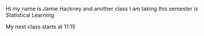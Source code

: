 Hi my name is Jamie Hackney and another class I am taking this semester is Statistical Learning

My next class starts at 11:15
